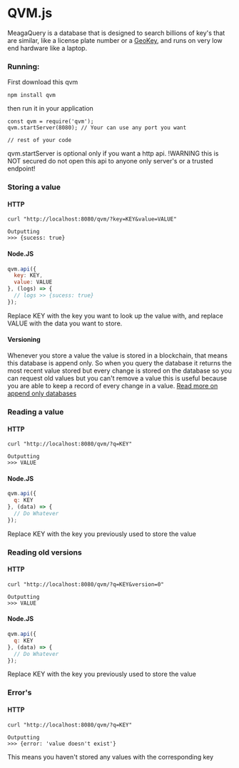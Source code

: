 # QVM.js
MeagaQuery is a database that is designed to search billions of key's that are similar, like a license plate number or a [GeoKey](https://github.com/lakefox/geokey), and runs on very low end hardware like a laptop.

### Running:

First download this qvm
```
npm install qvm
```
then run it in your application 
```
const qvm = require('qvm');
qvm.startServer(8080); // Your can use any port you want

// rest of your code
```
qvm.startServer is optional only if you want a http api. !WARNING this is NOT secured do not open this api to anyone only server's or a trusted endpoint!

### Storing a value
#### HTTP

```
curl "http://localhost:8080/qvm/?key=KEY&value=VALUE"

Outputting
>>> {sucess: true}
```
#### Node.JS
``` javascript
qvm.api({
  key: KEY,
  value: VALUE
}, (logs) => {
  // logs >> {sucess: true}
});
```
Replace KEY with the key you want to look up the value with, and replace VALUE with the data you want to store.
#### Versioning
Whenever you store a value the value is stored in a blockchain, that means this database is append only. So when you query the database it returns the most recent value stored but every change is stored on the database so you can request old values but you can't remove a value this is useful because you are able to keep a record of every change in a value. [Read more on append only databases](http://usblogs.pwc.com/emerging-technology/the-rise-of-immutable-data-stores/)
### Reading a value
#### HTTP
```
curl "http://localhost:8080/qvm/?q=KEY"

Outputting
>>> VALUE
```
#### Node.JS
``` javascript
qvm.api({
  q: KEY
}, (data) => {
  // Do Whatever
});
```
Replace KEY with the key you previously used to store the value
### Reading old versions
#### HTTP
```
curl "http://localhost:8080/qvm/?q=KEY&version=0"

Outputting
>>> VALUE
```
#### Node.JS
``` javascript
qvm.api({
  q: KEY
}, (data) => {
  // Do Whatever
});
```
Replace KEY with the key you previously used to store the value
### Error's
#### HTTP
```
curl "http://localhost:8080/qvm/?q=KEY"

Outputting
>>> {error: 'value doesn't exist'}
```
This means you haven't stored any values with the corresponding key

